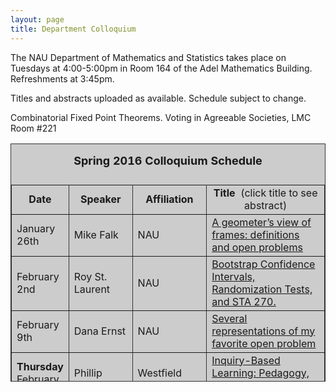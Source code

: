 ```yaml
---
layout: page
title: Department Colloquium
---
```


The NAU Department of Mathematics and Statistics takes place on Tuesdays at 4:00-5:00pm in Room 164 of the Adel Mathematics
Building. Refreshments at 3:45pm.

Titles and abstracts uploaded as available.  Schedule subject to change.  

<table width="90%" height="381" border="" align="center" bordercolor="#333333" bgcolor="#CCCCCC">
<caption>
<center>
  <p><b><font size="+1">Spring 2016 Colloquium Schedule</font></b></p>
  </center>
</caption>

<tbody>
<tr>
<td width="17%">
<center>
  <b>Date</b>
</center></td>

<td width="16%">
<center>
  <b>Speaker</b>
</center></td>

<td width="12%">
<center>
  <b>Affiliation</b>
</center></td>

<td width="55%">
<center>
  <b>Title&nbsp;</b> (click title to see abstract)
</center></td>
</tr>

<tr>
<td>January 26th</td>
<td>Mike Falk</td>
<td>NAU</td>
<td><a href="{{ site.baseurl }}/colloquium_files/falk_012616.pdf" target="_blank">
A geometer’s view of frames: definitions and open problems
</a></td>
</tr>

<tr>
<td>February 2nd</td>
<td>Roy St. Laurent</td>
<td>NAU</td>
<td><a href="{{ site.baseurl }}/colloquium_files/stlaurent_020216.pdf" target="_blank">
Bootstrap Confidence Intervals, Randomization Tests, and STA 270.</a></td>
</tr>

<tr>
<td>February 9th</td>
<td>Dana Ernst</td>
<td>NAU</td>
<td><a href="{{ site.baseurl }}/colloquium_files/ernst_020916.pdf" target="_blank">
Several representations of my favorite open problem</a></td>
</tr>

<tr>
<td><strong>Thursday</strong><br>February 11th</td>
<td>Phillip Hotchkiss</td>
<td>Westfield State College</td>
<td><a href="{{ site.baseurl }}/colloquium_files/hotchkiss_021116.pdf" target="_blank">
Inquiry-Based Learning: Pedagogy, Research and Practices</a></td>
</tr>

<tr>
<td>February 16th</td>
<td>Kiona Ogle<br>Informatics and Computing</td>
<td>NAU</td>
<td><a href="{{ site.baseurl }}/colloquium_files/ogle_021616.pdf" target="_blank">
Bayesian and non-Bayesian approaches to quantifying physiological, morphological, and allometric traits of U.S. tree species
</a></td>
</tr>

<tr>
<td>February 23rd</td>
<td>Kirsten Davis</td>
<td>NAU<br>
Dept alumni,<br>
ME grad student
</td>
<td><a href="{{ site.baseurl }}/colloquium_files/davis_022316.pdf" target="_blank">
The Use of Dynamic Time Warping to Reduce Inter-trial Variability in Gait Data
</a></td>
</tr>

<tr>
<td>March 1st</td>
<td>Tracy Stepien</td>
<td>School of Mathematical and Statistical Sciences<br>
Arizona State University</td>
<td><a href="{{ site.baseurl }}/colloquium_files/stepien_030116.pdf" target="_blank">
Cell Migration: Modeling, Simulation, and Analysis</a></td>
</tr>

<tr>
<td>March 8th</td>
<td>Shafiu Jibrin</td>
<td>NAU</td>
<td><a href="{{ site.baseurl }}/colloquium_files/jibrin_030816.pdf" target="_blank">
Sabbatical Talk</a></td>
</tr>

<tr>
<td>March 15th</td>
<td>NAU Spring break</td>
<td>No Talk Scheduled</td>
<td></td>
</tr>

<tr>
<td>March 22nd</td>
<td></td>
<td></td>
<td></td>
</tr>

<tr>
<td>March 29th</td>
<td>John Neuberger</td>
<td>NAU</td>
<td><a href="{{ site.baseurl }}/colloquium_files/neuberger_032916.pdf" target="_blank">
Derivatives, Difference Matrices, and Differential Equations (Calculus)</a></td>
</tr>

<tr>
<td>April 5th</td>
<td>Jeffrey Bennett</td>
<td><a href="http://www.jeffreybennett.com/about"/>About Jeffrey Bennett</a></td>
<td>
<a href="{{ site.baseurl }}/colloquium_files/bennett_040516.pdf" target="_blank">
Mathematics for Life: Are You Teaching Students What They Really Need?</td>
</tr>

<tr>
<td>April 12th</td>
<td>Jesse Mapel</td>
<td>NAU</td>
<td><a href="{{ site.baseurl }}/colloquium_files/mapel_041216.pdf" target="_blank">
MS Thesis Talk<br>Finite Difference Methods for the p-Laplacian</a></td>
</tr>

<tr>
<td>April 19th</td>
<td>Kevin Salmon</td>
<td>NAU</td>
<td><a href="{{ site.baseurl }}/colloquium_files/salmon_041916.pdf" target="_blank">
MS Thesis Talk<br>Exploring Temperley-Lieb algebras of type affine C.</a></td>
</tr>

<tr>
<td><strong>Thursday</strong><br>April 28th</td>
<td>Honors Week Speaker<br>Francis Su</td>
<td>Harvey Mudd College<br>MAA President</td>
<td><a href="{{ site.baseurl }}/colloquium_files/su1_042816.pdf" target="_blank">
Honors week General Talk<br>4:00 - 5:00 pm <br> LMC Room #221</a></td>
</tr>

<tr>
<td><strong>Thursday</strong><br>April 28th</td>
<td>Honors Week Speaker<br>Francis Su</td>
<td>Harvey Mudd College<br>MAA President</td>
<td><a href="{{ site.baseurl }}/colloquium_files/su2_042816.pdf" target="_blank">
Honors week General Talk<br>4:00 - 5:00 pm <br> LMC Room #221</a></td>
</tr>

Combinatorial Fixed Point Theorems.
Voting in Agreeable Societies, LMC Room #221

<tr>
<td>May 3rd</td>
<td>Taryn Laird</td>
<td>NAU</td>
<td><a href="{{ site.baseurl }}/colloquium_files/laird_050316.pdf" target="_blank">
MS Thesis Talk</a></td>
</tr>

</table>
